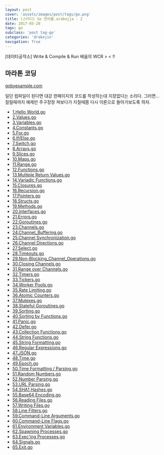 ```yaml
---
layout: post
cover: 'assets/images/post/tags/go.png'
title: (스터디) Go 언어를.arabojja - 2
date: 2017-05-20
tags: go
subclass: 'post tag-go'
categories: 'drakejin'
navigation: True
---
```

[데이터공작소] Write & Compile & Run 배움의 WCR  >  <  !!  

## 마라톤 코딩
 [gobyexample.com](https://gobyexample.com/)

일단 컴파일이 된다면 대강 한페이지의 코드를 작성하는대 지장없다는 소리다.
그러면... 질릴때까지 예제만 주구장창 쳐보다가 지칠때쯤 다시 이론으로 돌아가보도록 하자.

 - [1.Hello World.go]()
 - [2.Values.go]()
 - [3.Variables.go]()
 - [4.Constants.go]()
 - [5.For.go]()
 - [6.If/Else.go]()
 - [7.Switch.go]()
 - [8.Arrays.go]()
 - [9.Slices.go]()
 - [10.Maps.go]()
 - [11.Range.go]()
 - [12.Functions.go]()
 - [13.Multiple Return Values.go]()
 - [14.Variadic Functions.go]()
 - [15.Closures.go]()
 - [16.Recursion.go]()
 - [17.Pointers.go]()
 - [18.Structs.go]()
 - [19.Methods.go]()
 - [20.Interfaces.go]()
 - [21.Errors.go]()
 - [22.Goroutines.go](0)
 - [23.Channels.go]()
 - [24.Channel\_Buffering.go]()
 - [25.Channel Synchronization.go](0)
 - [26.Channel Directions.go]()
 - [27.Select.go]()
 - [28.Timeouts.go]()
 - [29.Non-Blocking\_Channel\_Operations.go]()
 - [30.Closing Channels.go]()
 - [31.Range over Channels.go]()
 - [32.Timers.go]()
 - [33.Tickers.go]()
 - [34.Worker Pools.go]()
 - [35.Rate Limiting.go]()
 - [36.Atomic Counters.go]()
 - [37.Mutexes.go]()
 - [38.Stateful Goroutines.go]()
 - [39.Sorting.go]()
 - [40.Sorting by Functions.go]()
 - [41.Panic.go]()
 - [42.Defer.go]()
 - [43.Collection Functions.go]()
 - [44.String Functions.go]()
 - [45.String Formatting.go]()
 - [46.Regular Expressions.go]()
 - [47.JSON.go]()
 - [48.Time.go]()
 - [49.Epoch.go]()
 - [50.Time Formatting / Parsing.go]()
 - [51.Random Numbers.go]()
 - [52.Number Parsing.go]()
 - [53.URL Parsing.go]()
 - [54.SHA1 Hashes.go]()
 - [55.Base64 Encoding.go]()
 - [56.Reading Files.go]()
 - [57.Writing Files.go]()
 - [58.Line Filters.go]()
 - [59.Command-Line Arguments.go]()
 - [60.Command-Line Flags.go]()
 - [61.Environment Variables.go]()
 - [62.Spawning Processes.go]()
 - [63.Exec'ing Processes.go]()
 - [64.Signals.go]()
 - [65.Exit.go]()


